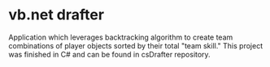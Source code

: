 # vb.net drafter
Application which leverages backtracking algorithm to create team combinations of player objects sorted by their total "team skill." This project was finished in C# and can be found in csDrafter repository.
